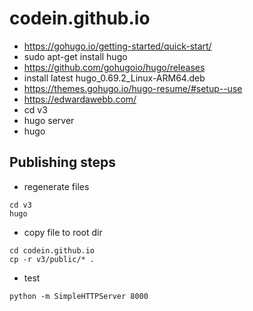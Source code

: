 codein.github.io
================

* https://gohugo.io/getting-started/quick-start/
* sudo apt-get install hugo
* https://github.com/gohugoio/hugo/releases
* install latest hugo_0.69.2_Linux-ARM64.deb
* https://themes.gohugo.io/hugo-resume/#setup--use
* https://edwardawebb.com/
* cd v3
* hugo server
* hugo


## Publishing steps
* regenerate files
```
cd v3
hugo
```

* copy file to root dir
```
cd codein.github.io
cp -r v3/public/* .

```

* test
```
python -m SimpleHTTPServer 8000
```